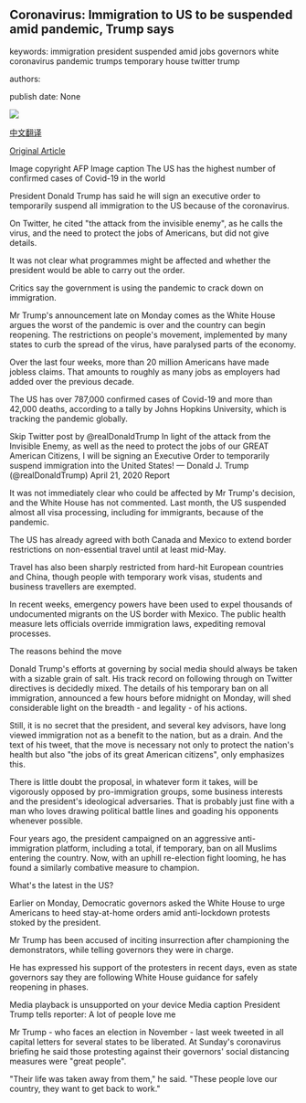 ## Coronavirus: Immigration to US to be suspended amid pandemic, Trump says

keywords: immigration president suspended amid jobs governors white coronavirus pandemic trumps temporary house twitter trump

authors: 

publish date: None

![](https://ichef.bbci.co.uk/news/1024/branded_news/13098/production/_111867977_8780b944-2703-4bed-87bc-e5b57840362e.jpg)

[中文翻译](Coronavirus%3A%20Immigration%20to%20US%20to%20be%20suspended%20amid%20pandemic%2C%20Trump%20says_zh.md)

[Original Article](https://www.bbc.com/news/world-us-canada-52363852)

Image copyright AFP Image caption The US has the highest number of confirmed cases of Covid-19 in the world

President Donald Trump has said he will sign an executive order to temporarily suspend all immigration to the US because of the coronavirus.

On Twitter, he cited "the attack from the invisible enemy", as he calls the virus, and the need to protect the jobs of Americans, but did not give details.

It was not clear what programmes might be affected and whether the president would be able to carry out the order.

Critics say the government is using the pandemic to crack down on immigration.

Mr Trump's announcement late on Monday comes as the White House argues the worst of the pandemic is over and the country can begin reopening. The restrictions on people's movement, implemented by many states to curb the spread of the virus, have paralysed parts of the economy.

Over the last four weeks, more than 20 million Americans have made jobless claims. That amounts to roughly as many jobs as employers had added over the previous decade.

The US has over 787,000 confirmed cases of Covid-19 and more than 42,000 deaths, according to a tally by Johns Hopkins University, which is tracking the pandemic globally.

Skip Twitter post by @realDonaldTrump In light of the attack from the Invisible Enemy, as well as the need to protect the jobs of our GREAT American Citizens, I will be signing an Executive Order to temporarily suspend immigration into the United States\! — Donald J. Trump (@realDonaldTrump) April 21, 2020 Report

It was not immediately clear who could be affected by Mr Trump's decision, and the White House has not commented. Last month, the US suspended almost all visa processing, including for immigrants, because of the pandemic.

The US has already agreed with both Canada and Mexico to extend border restrictions on non-essential travel until at least mid-May.

Travel has also been sharply restricted from hard-hit European countries and China, though people with temporary work visas, students and business travellers are exempted.

In recent weeks, emergency powers have been used to expel thousands of undocumented migrants on the US border with Mexico. The public health measure lets officials override immigration laws, expediting removal processes.

The reasons behind the move

Donald Trump's efforts at governing by social media should always be taken with a sizable grain of salt. His track record on following through on Twitter directives is decidedly mixed. The details of his temporary ban on all immigration, announced a few hours before midnight on Monday, will shed considerable light on the breadth - and legality - of his actions.

Still, it is no secret that the president, and several key advisors, have long viewed immigration not as a benefit to the nation, but as a drain. And the text of his tweet, that the move is necessary not only to protect the nation's health but also "the jobs of its great American citizens", only emphasizes this.

There is little doubt the proposal, in whatever form it takes, will be vigorously opposed by pro-immigration groups, some business interests and the president's ideological adversaries. That is probably just fine with a man who loves drawing political battle lines and goading his opponents whenever possible.

Four years ago, the president campaigned on an aggressive anti-immigration platform, including a total, if temporary, ban on all Muslims entering the country. Now, with an uphill re-election fight looming, he has found a similarly combative measure to champion.

What's the latest in the US?

Earlier on Monday, Democratic governors asked the White House to urge Americans to heed stay-at-home orders amid anti-lockdown protests stoked by the president.

Mr Trump has been accused of inciting insurrection after championing the demonstrators, while telling governors they were in charge.

He has expressed his support of the protesters in recent days, even as state governors say they are following White House guidance for safely reopening in phases.

Media playback is unsupported on your device Media caption President Trump tells reporter: A lot of people love me

Mr Trump - who faces an election in November - last week tweeted in all capital letters for several states to be liberated. At Sunday's coronavirus briefing he said those protesting against their governors' social distancing measures were "great people".

"Their life was taken away from them," he said. "These people love our country, they want to get back to work."
